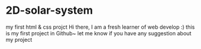 # 2D-solar-system
my first html &amp; css projct
Hi there, I am a fresh learner of web develop :)
this is my first project in Github~
let me know if you have any suggestion about my project
